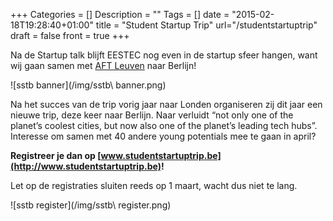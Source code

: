 +++
Categories = []
Description = ""
Tags = []
date = "2015-02-18T19:28:40+01:00"
title = "Student Startup Trip"
url="/studentstartuptrip"
draft = false
front = true
+++

Na de Startup talk blijft EESTEC nog even in de startup sfeer hangen, want wij
gaan samen met [AFT Leuven](https://www.facebook.com/aftleuven) naar Berlijn!


![sstb banner](/img/sstb\ banner.png)


Na het succes van de trip vorig jaar naar Londen organiseren zij dit jaar een
nieuwe trip, deze keer naar Berlijn.
Naar verluidt “not only one of the planet’s coolest cities, but now also one of the planet’s leading tech hubs”.
Interesse om samen met 40 andere young potentials mee te gaan in april?

**Registreer je dan op [www.studentstartuptrip.be](http://www.studentstartuptrip.be)!**

Let op de registraties sluiten reeds op 1 maart, wacht dus niet te lang.


![sstb register](/img/sstb\ register.png)
